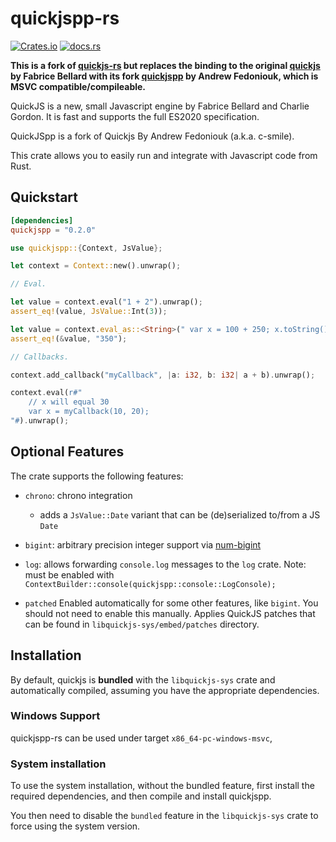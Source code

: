 # quickjspp-rs

[![Crates.io](https://img.shields.io/crates/v/quick-js.svg?maxAge=3600)](https://crates.io/crates/quickjspp)
[![docs.rs](https://docs.rs/quick-js/badge.svg)](https://docs.rs/quickjspp)

**This is a fork of [quickjs-rs](https://github.com/theduke/quickjs-rs) but replaces the binding to the original [quickjs](https://bellard.org/quickjs/) by Fabrice Bellard with its fork [quickjspp](https://github.com/c-smile/quickjspp) by Andrew Fedoniouk, which is MSVC compatible/compileable.**

QuickJS is a new, small Javascript engine by Fabrice Bellard and Charlie Gordon.
It is fast and supports the full ES2020 specification.

QuickJSpp is a fork of Quickjs By Andrew Fedoniouk (a.k.a. c-smile).

This crate allows you to easily run and integrate with Javascript code from Rust.

## Quickstart

```toml
[dependencies]
quickjspp = "0.2.0"
```

```rust
use quickjspp::{Context, JsValue};

let context = Context::new().unwrap();

// Eval.

let value = context.eval("1 + 2").unwrap();
assert_eq!(value, JsValue::Int(3));

let value = context.eval_as::<String>(" var x = 100 + 250; x.toString() ").unwrap();
assert_eq!(&value, "350");

// Callbacks.

context.add_callback("myCallback", |a: i32, b: i32| a + b).unwrap();

context.eval(r#"
    // x will equal 30
    var x = myCallback(10, 20);
"#).unwrap();
```

## Optional Features

The crate supports the following features:

- `chrono`: chrono integration
  - adds a `JsValue::Date` variant that can be (de)serialized to/from a JS `Date`
- `bigint`: arbitrary precision integer support via [num-bigint](https://github.com/rust-num/num-bigint)
- `log`: allows forwarding `console.log` messages to the `log` crate.
  Note: must be enabled with `ContextBuilder::console(quickjspp::console::LogConsole);`

- `patched`
  Enabled automatically for some other features, like `bigint`.
  You should not need to enable this manually.
  Applies QuickJS patches that can be found in `libquickjs-sys/embed/patches` directory.

## Installation

By default, quickjs is **bundled** with the `libquickjs-sys` crate and
automatically compiled, assuming you have the appropriate dependencies.

### Windows Support

quickjspp-rs can be used under target `x86_64-pc-windows-msvc`, 

### System installation

To use the system installation, without the bundled feature, first install the required
dependencies, and then compile and install quickjspp.

You then need to disable the `bundled` feature in the `libquickjs-sys` crate to
force using the system version.
